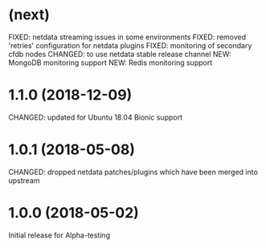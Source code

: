 # (next)
FIXED: netdata streaming issues in some environments
FIXED: removed 'retries' configuration for netdata plugins
FIXED: monitoring of secondary cfdb nodes
CHANGED: to use netdata stable release channel
NEW: MongoDB monitoring support
NEW: Redis monitoring support

# 1.1.0 (2018-12-09)
CHANGED: updated for Ubuntu 18.04 Bionic support

# 1.0.1 (2018-05-08)
CHANGED: dropped netdata patches/plugins which have been merged into upstream

# 1.0.0 (2018-05-02)
Initial release for Alpha-testing
